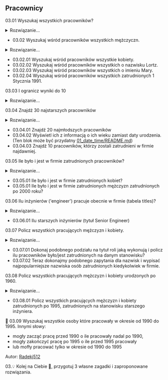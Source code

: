 ## Pracownicy

03.01 Wyszukaj wszystkich pracowników?
<details>
<summary>Rozwiązanie...</summary>
<p>

```sql
select * from employees;
```

</p>
</details>  

* 03.02 Wyszukaj wśród pracowników wszystkich mężczyczn.
<details>
<summary>Rozwiązanie...</summary>
<p>

```sql
select * from employees where gender = 'M';
```

</p>
</details>

* 03.02.01 Wyszukaj wśród pracowników wszystkie kobiety.
* 03.02.02 Wyszukaj wśród pracowników wszystkich o nazwisku Lortz.
* 03.02.03 Wyszukaj wśród pracowników wszystkich o imieniu Mary.
* 03.02.04 Wyszukaj wśród pracowników wszystkich zatrudnionych 1 Stycznia 1991.

03.03 I ogranicz wyniki do 10
<details>
<summary>Rozwiązanie...</summary>
<p>

```sql
select * from employees where gender = 'M' limit 10;
```

</p>
</details>  

03.04 Znajdź 30 najstarszych pracowników
<details>
<summary>Rozwiązanie...</summary>
<p>

```sql
select * from employees order by birth_date limit 30;
```

</p>
</details>  

* 03.04.01 Znajdź 20 najmłodszych pracowników
* 03.04.02 Wyświetl ich z informacją o ich wieku zamiast daty urodzenia. (Ten blok może być przydatny [01_date_time/README.md](../01_date_time/README.md))
* 03.04.03 Znajdź 10 pracowników, którzy zostali zatrudnieni w firmie najdawniej.


03.05 Ile było i jest w firmie zatrudnionych pracowników?
<details>
<summary>Rozwiązanie...</summary>
<p>

```sql
select COUNT(*) FROM employees.dept_emp;
```

</p>
</details>  

* 03.05.01 Ile było i jest w firmie zatrudnionych kobiet?
* 03.05.01 Ile było i jest w firmie zatrudnionych mężczyzn zatrudnionych po 2000 roku?


03.06 Ilu inżynierów ('engineer') pracuje obecnie w firmie (tabela titles)?
<details>
<summary>Rozwiązanie...</summary>
<p>

```sql
select count(*) from employees e join titles t on e.emp_no = t.emp_no where title = 'Engineer'
```

</p>
</details>  

* 03.06.01 Ilu starszych inżynierów (tytuł Senior Engineer)

03.07 Policz wszystkich pracujących mężczyzn i kobiety.
<details>
<summary>Rozwiązanie...</summary>
<p>

```sql
select gender ,count(*) as 'liczba pracownikow' from employees
group by gender;
```

</p>
</details>  

* 03.07.01 Dokonaj podobnego podziału na tytuł roli jaką wykonują i policz ilu pracowników było/jest zatrudnionych na danym stanowisku?
* 03.07.02 Teraz dokonajmy podobnego zapytania dla nazwisk i wypisać najpopularniejsze nazwiska osób zatrudnionych kiedykolwiek w firmie.

03.08  Policz wszystkich pracujących mężczyzn i kobiety urodzonych po 1960.
<details>
<summary>Rozwiązanie...</summary>
<p>

```sql
select count(*)'Pracowncicy urodzeni po 1960', gender
from employees
where year(birth_date) > 1960
group by gender;
```

</p>
</details>  

* 03.08.01  Policz wszystkich pracujących mężczyzn i kobiety zatrudnionych po 1995, zatrudnionych na stanowisku starszego inżyniera.

:gem: 03.09 Wyszukaj wszystkie osoby które pracowały w okresie od 1990 do 1995. Innymi słowy: 
- mogły zacząć pracę przed 1990 o ile pracowały nadal po 1990,
- mogły zakończyć pracę po 1995 o ile przed 1995 pracowały 
- lub mofły pracować tylko w okresie od 1990 do 1995

Autor: [Radekj512](https://github.com/Radekj512)


03.:bulb: Kolej na Ciebie :thinking:, przygotuj 3 własne zagadki i zaproponowane rozwiązania.
